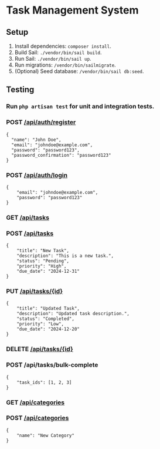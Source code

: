 # Task Management System

## Setup
1. Install dependencies: `composer install`.
2. Build Sail: `./vendor/bin/sail build`.
3. Run Sail: `./vendor/bin/sail up`.
4. Run migrations: `/vendor/bin/sailmigrate`.
5. (Optional) Seed database: `/vendor/bin/sail db:seed`.


## Testing
### Run `php artisan test` for unit and integration tests.

### POST [/api/auth/register](http://localhost:80/api/auth/register)
```
{
  "name": "John Doe",
  "email": "johndoe@example.com",
  "password": "password123",
  "password_confirmation": "password123"
}
```

### POST [/api/auth/login](http://localhost:80/api/auth/login)
```
{
    "email": "johndoe@example.com",
    "password": "password123"
}
```

### GET [/api/tasks](http://localhost:80/api/tasks)

### POST [/api/tasks](http://localhost:80/api/tasks)
```
{
    "title": "New Task",
    "description": "This is a new task.",
    "status": "Pending",
    "priority": "High",
    "due_date": "2024-12-31"
}
```

### PUT [/api/tasks/{id}](http://localhost:80/api/tasks/1)
```
{
    "title": "Updated Task",
    "description": "Updated task description.",
    "status": "Completed",
    "priority": "Low",
    "due_date": "2024-12-20"
}
```

### DELETE [/api/tasks/{id}](http://localhost:80/api/tasks/1)

### POST /api/tasks/bulk-complete
```
{
    "task_ids": [1, 2, 3]
}
```

### GET [/api/categories](http://localhost:80/api/categories)

### POST [/api/categories](http://localhost:80/api/categories)
```
{
    "name": "New Category"
}
```
